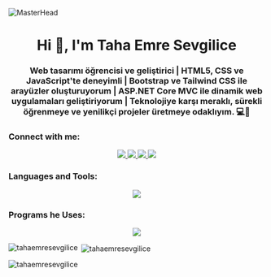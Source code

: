  ![MasterHead](https://cdn.vectorstock.com/i/500p/23/07/web-blue-banner-software-ui-and-development-vector-42172307.jpg)

<h1 align="center">Hi 👋, I'm Taha Emre Sevgilice</h1>
<h3 align="center">Web tasarımı öğrencisi ve geliştirici | HTML5, CSS ve JavaScript'te deneyimli | Bootstrap ve Tailwind CSS ile arayüzler oluşturuyorum | ASP.NET Core MVC ile dinamik web uygulamaları geliştiriyorum | Teknolojiye karşı meraklı, sürekli öğrenmeye ve yenilikçi projeler üretmeye odaklıyım. 💻🌟</h3>

<h3 align="left">Connect with me:</h3>
<p align="center">
<a href="mailto:tahaemresevgilice637@gmail.com" target="blank">
   <img src="https://skillicons.dev/icons?i=gmail" />
</a>
<a href="https://twitter.com/emre_sevgilice" target="blank">
   <img src="https://skillicons.dev/icons?i=twitter" />
</a>
<a href="https://instagram.com/scary.emre" target="blank">
  <img src="https://skillicons.dev/icons?i=instagram" />
</a>
<a href="https://linkedin.com/in/taha-emre-sevgilice-b69516297" target="blank">
   <img src="https://skillicons.dev/icons?i=linkedin" />
</a>
</p>

<h3 align="left">Languages and Tools:</h3> 
<p align="center">
  <a href="https://skillicons.dev">
    <img src="https://skillicons.dev/icons?i=cs,dotnet,ts,angular,vue,tailwind,bootstrap,php,laravel,mysql" />
  </a>
</p>
<h3 align="left">Programs he Uses:</h3>
<p align="center">
  <a href="https://skillicons.dev">
    <img src="https://skillicons.dev/icons?i=vscode,visualstudio,androidstudio,arduino,ae,ps" />
  </a>
</p>


<p><img align="left" src="https://github-readme-stats.vercel.app/api/top-langs?username=tahaemresevgilice&show_icons=true&locale=en&layout=compact" alt="tahaemresevgilice" /></p>

<p>&nbsp;<img align="center" src="https://github-readme-stats.vercel.app/api?username=tahaemresevgilice&show_icons=true&locale=en" alt="tahaemresevgilice" /></p>

<p><img align="center" src="https://github-readme-streak-stats.herokuapp.com/?user=tahaemresevgilice&" alt="tahaemresevgilice" /></p>
